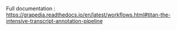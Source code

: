 Full documentation : https://grapedia.readthedocs.io/en/latest/workflows.html#titan-the-intensive-transcript-annotation-pipeline
